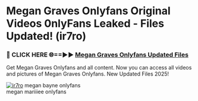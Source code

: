 # Megan Graves Onlyfans Original Videos 0nlyFans Leaked - Files Updated! (ir7ro)

<h3>🔴 CLICK HERE 🌐==►► <a href="https://tinyurl.com/4seja8ks" rel="nofollow">Megan Graves Onlyfans Updated Files</a></h3>

Get Megan Graves Onlyfans and all content. Now you can access all videos and pictures of Megan Graves Onlyfans. New Updated Files 2025!

[![ir7ro](https://i.imgur.com/EWjZXRe.gif)](https://tinyurl.com/4seja8ks)
megan bayne onlyfans<br>
megan mariiiee onlyfans